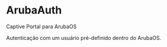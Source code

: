 # ArubaAuth
Captive Portal para ArubaOS

Autenticação com um usuário pré-definido dentro do ArubaOS.


